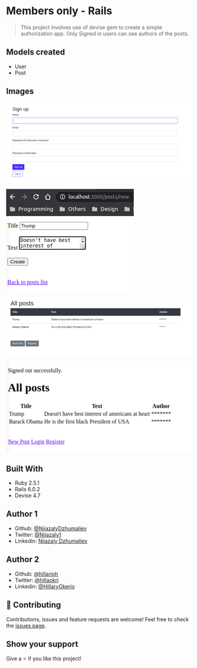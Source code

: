 # Members only - Rails
> This project involves use of devise gem to create a simple authorization app.  Only Signed in users can see authors of  the posts.
## Models created
- User
- Post
## Images
![screenshot](images/sgnup.png)


![screenshot](images/new.png)


![screenshot](images/postss.png)


![screenshot](images/post2.png)

## Built With
- Ruby 2.5.1
- Rails 6.0.2
- Devise 4.7
## Author 1
- Github: [@NiiazalyDzhumaliev](https://github.com/NiiazalyDzhumaliev)
- Twitter: [@Niiazaly1](https://twitter.com/Niiazaly1)
- Linkedin: [Niiazaly Dzhumaliev ](https://www.linkedin.com/in/niiazaly-dzhumaliev-117707132/)
## Author 2
- Github: [@hillarioh](https://github.com/hillarioh)
- Twitter: [@hillaokri](https://twitter.com/hillaokri)
- Linkedin: [@HillaryOkerio](https://www.linkedin.com/in/hillaryokerio/)

## :handshake: Contributing
Contributions, issues and feature requests are welcome!
Feel free to check the [issues page](issues/).
## Show your support
Give a :star:️ if you like this project!
